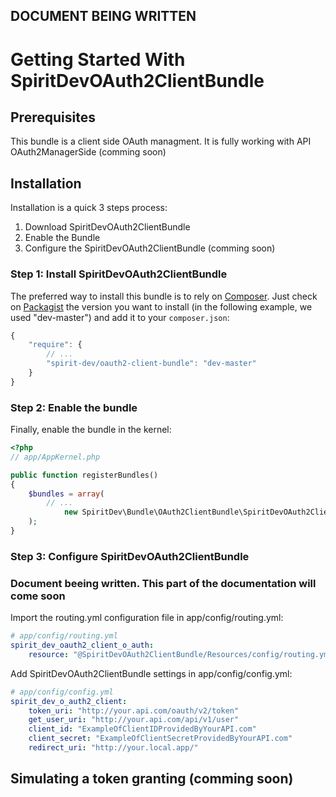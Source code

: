 ## DOCUMENT BEING WRITTEN

Getting Started With SpiritDevOAuth2ClientBundle
=========================================

## Prerequisites
This bundle is a client side OAuth managment. It is fully working with API OAuth2ManagerSide (comming soon)

## Installation

Installation is a quick 3 steps process:

1. Download SpiritDevOAuth2ClientBundle
2. Enable the Bundle
3. Configure the SpiritDevOAuth2ClientBundle (comming soon)


### Step 1: Install SpiritDevOAuth2ClientBundle

The preferred way to install this bundle is to rely on [Composer](http://getcomposer.org).
Just check on [Packagist](https://packagist.org/packages/spirit-dev/oauth2-client-bundle) the version you want to install (in the following example, we used "dev-master") and add it to your `composer.json`:

``` js
{
    "require": {
        // ...
        "spirit-dev/oauth2-client-bundle": "dev-master"
    }
}
```

### Step 2: Enable the bundle

Finally, enable the bundle in the kernel:

``` php
<?php
// app/AppKernel.php

public function registerBundles()
{
    $bundles = array(
        // ...
            new SpiritDev\Bundle\OAuth2ClientBundle\SpiritDevOAuth2ClientBundle(),
    );
}
```


### Step 3: Configure SpiritDevOAuth2ClientBundle

### Document beeing written. This part of the documentation will come soon

Import the routing.yml configuration file in app/config/routing.yml:

``` yaml
# app/config/routing.yml
spirit_dev_oauth2_client_o_auth:
    resource: "@SpiritDevOAuth2ClientBundle/Resources/config/routing.yml"
```

Add SpiritDevOAuth2ClientBundle settings in app/config/config.yml:

``` yaml
# app/config/config.yml
spirit_dev_o_auth2_client:
    token_uri: "http://your.api.com/oauth/v2/token"
    get_user_uri: "http://your.api.com/api/v1/user"
    client_id: "ExampleOfClientIDProvidedByYourAPI.com"
    client_secret: "ExampleOfClientSecretProvidedByYourAPI.com"
    redirect_uri: "http://your.local.app/"
```

## Simulating a token granting (comming soon)